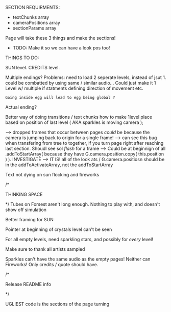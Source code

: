 
SECTION REQUIRMENTS:

- textChunks array
- cameraPositions array
- sectionParams array

Page will take these 3 things and make the sections!
- TODO: Make it so we can have a look pos too!


THINGS TO DO:

SUN level.
CREDITS level.

Multiple endings?
  Problems:
    need to load 2 seperate levels, instead of jsut 1.
      could be combatted by using same / similar audio...
    Could just make it 1 Level w/ multiple if statments defining direction of movement etc.

    Going inside egg will lead to egg being global ?

Actual ending?

Better way of doing transitions / text chunks
how to make 1level place based on position of last level ( AKA sparkles is moving camera );


--> dropped frames that occur between pages *could* be because the camera is jumping back to origin for a single frame!
--> can see this bug when transfering from tree to together, if you turn page right after reaching last section. Shoudl see sol *flash* for a frame
--> Could be at beginnign of all .addToStartArray( because they have G.camera.position.copy( this.position ) ). INVESTIGATE
--> IT IS! all of the look ats / G.camera.positiosn should be in the addToActivateArray, not the addToStartArray


Text not dying on sun flocking and fireworks


/*


   THINKING SPACE


*/
Tubes on Forsest aren't long enough. Nothing to play with, and doesn't show off simulation

Better framing for SUN

Pointer at beginning of crystals level can't be seen

For all empty levels, need sparkling stars, and possibly for *every* level!

Make sure to thank all artists sampled

Sparkles can't have the same audio as the empty pages!
Neither can Fireworks!
Only credits / quote should have.



/*

   Release README info

*/

UGLIEST code is the sections of the page turning


